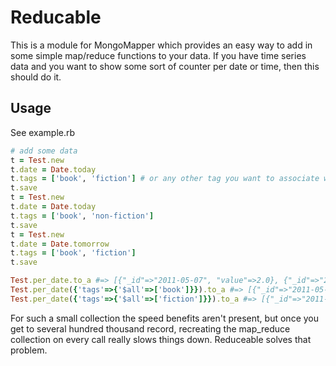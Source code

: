 Reducable
========

This is a module for MongoMapper which provides an easy way to add in some simple 
map/reduce functions to your data. If you have time series data and you want to show
some sort of counter per date or time, then this should do it.

Usage
-----

See example.rb
```ruby
# add some data
t = Test.new
t.date = Date.today
t.tags = ['book', 'fiction'] # or any other tag you want to associate with this sale
t.save
t = Test.new
t.date = Date.today
t.tags = ['book', 'non-fiction']
t.save
t = Test.new
t.date = Date.tomorrow
t.tags = ['book', 'fiction']
t.save

Test.per_date.to_a #=> [{"_id"=>"2011-05-07", "value"=>2.0}, {"_id"=>"2011-05-08", "value"=>1.0}]
Test.per_date({'tags'=>{'$all'=>['book']}}).to_a #=> [{"_id"=>"2011-05-07", "value"=>2.0}, {"_id"=>"2011-05-08", "value"=>1.0}]
Test.per_date({'tags'=>{'$all'=>['fiction']}}).to_a #=> [{"_id"=>"2011-05-07", "value"=>1.0}, {"_id"=>"2011-05-08", "value"=>1.0}]
```

For such a small collection the speed benefits aren't present, but once you get to
several hundred thousand record, recreating the map_reduce collection on every call 
really slows things down. Reduceable solves that problem.

